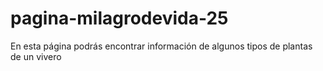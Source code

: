 # pagina-milagrodevida-25
En esta página podrás encontrar información de algunos tipos de plantas de un vivero 
